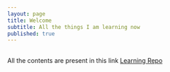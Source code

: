 ```yaml
---
layout: page
title: Welcome
subtitle: All the things I am learning now
published: true
---
```

##
All the contents are present in this link 
[Learning Repo](https://github.com/nikku1234/Random-Studies-Repo)

